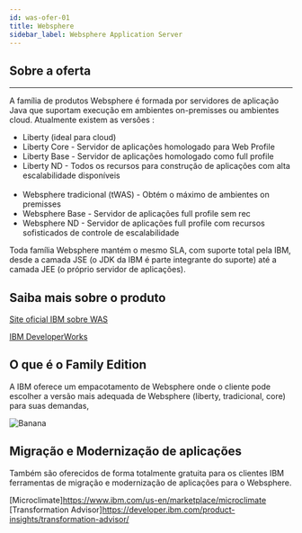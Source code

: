 ```yaml
---
id: was-ofer-01
title: Websphere  
sidebar_label: Websphere Application Server
---
```

## Sobre a oferta
-------------------------------------
A família de produtos Websphere é formada por servidores de aplicação Java que suportam execução em ambientes on-premisses ou ambientes cloud. Atualmente existem as versões : 
<br/>
* Liberty (ideal para cloud) <br/>
* Liberty Core - Servidor de aplicações homologado para Web Profile<br/>
* Liberty Base - Servidor de aplicações homologado como full profile<br/>
* Liberty ND - Todos os recursos para construção de aplicações com alta escalabilidade disponíveis<br/><br/>
* Websphere tradicional (tWAS) - Obtém o máximo de ambientes on premisses <br/>
* Websphere Base - Servidor de aplicações full profile sem rec <br/>
* Websphere ND - Servidor de aplicações full profile com recursos sofisticados de controle de escalabilidade<br/>

Toda família Websphere mantém o mesmo SLA, com suporte total pela IBM, desde a camada JSE (o JDK da IBM é parte integrante do suporte) até a camada JEE (o próprio servidor de aplicações). 

## Saiba mais sobre o produto

[Site oficial IBM sobre WAS](http://wasdev.net)

[IBM DeveloperWorks](https://www.ibm.com/developerworks/topics/middleware)
<br />

## O que é o Family Edition

A IBM oferece um empacotamento de Websphere onde o cliente pode escolher a versão mais adequada de Websphere (liberty, tradicional, core) para suas demandas, 

![Banana](http://www.glaucoreis.com.br/family.png)

## Migração e Modernização de aplicações

Também são oferecidos de forma totalmente gratuita para os clientes IBM ferramentas de migração e modernização de aplicações para o Websphere.

[Microclimate]https://www.ibm.com/us-en/marketplace/microclimate
[Transformation Advisor]https://developer.ibm.com/product-insights/transformation-advisor/



